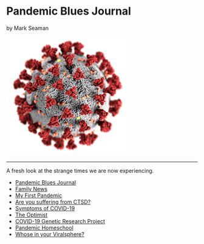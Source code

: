 # Pandemic Blues Journal

by Mark Seaman

![](img/coronavirus.png)

---

A fresh look at the strange times we are now experiencing.

* [Pandemic Blues Journal](Journal)
* [Family News](FamilyNews)
* [My First Pandemic](FirstPandemic)
* [Are you suffering from CTSD?](CTSD)
* [Symptoms of COVID-19](Symptoms)
* [The Optimist](Optimist)
* [COVID-19 Genetic Research Project](Pantograph)
* [Pandemic Homeschool](Homeschool)
* [Whose in your Viralsphere?](Viralsphere)


